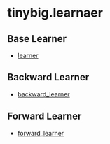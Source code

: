 # tinybig.learnaer

## Base Learner
* [learner](learner.md)

## Backward Learner
* [backward_learner](backward_learner.md)

## Forward Learner
* [forward_learner](forward_learner.md)